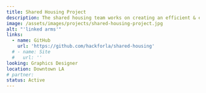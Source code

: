 ```yaml
---
title: Shared Housing Project
description: The shared housing team works on creating an efficient & effective solution for matching multiple individuals who experience homelessness as potential co-tenants, and placing the matched individuals in suitable shared housing units.
image: /assets/images/projects/shared-housing-project.jpg
alt: "'linked arms'"
links:
  - name: GitHub
    url: 'https://github.com/hackforla/shared-housing'
  # - name: Site
  #   url: ''
looking: Graphics Designer
location: Downtown LA
# partner: 
status: Active
---
```

